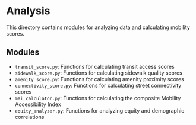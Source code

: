 # Analysis

This directory contains modules for analyzing data and calculating mobility scores.

## Modules

- `transit_score.py`: Functions for calculating transit access scores
- `sidewalk_score.py`: Functions for calculating sidewalk quality scores
- `amenity_score.py`: Functions for calculating amenity proximity scores
- `connectivity_score.py`: Functions for calculating street connectivity scores
- `mai_calculator.py`: Functions for calculating the composite Mobility Accessibility Index
- `equity_analyzer.py`: Functions for analyzing equity and demographic correlations
